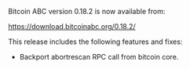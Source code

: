 Bitcoin ABC version 0.18.2 is now available from:

  <https://download.bitcoinabc.org/0.18.2/>

This release includes the following features and fixes:
 - Backport abortrescan RPC call from bitcoin core.

